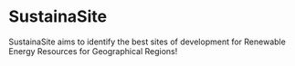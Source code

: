 # SustainaSite
SustainaSite aims to identify the best sites of development for Renewable Energy Resources for Geographical Regions!
